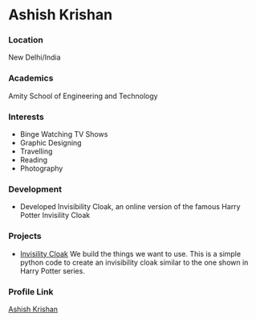# Ashish Krishan			

### Location

New Delhi/India

### Academics

Amity School of Engineering and Technology

### Interests

- Binge Watching TV Shows
- Graphic Designing
- Travelling
- Reading
- Photography

### Development

- Developed Invisibility Cloak, an online version of the famous Harry Potter Invisility Cloak

### Projects

- [Invisility Cloak](https://github.com/ashishkrishan1995/HarryPotter_Invisibility_Cloak) We build the things we want to use. This is a simple python code to create an invisibility cloak similar to the one shown in Harry Potter series.

### Profile Link

[Ashish Krishan](https://github.com/ashishkrishan1995)
